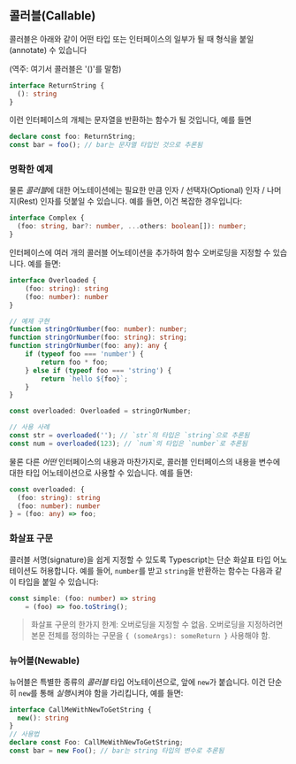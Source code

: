 ## 콜러블(Callable)
콜러블은 아래와 같이 어떤 타입 또는 인터페이스의 일부가 될 때 형식을 붙일(annotate) 수 있습니다

(역주: 여기서 콜러블은 '()'를 말함)

```ts
interface ReturnString {
  (): string
}
```
이런 인터페이스의 개체는 문자열을 반환하는 함수가 될 것입니다, 예를 들면

```ts
declare const foo: ReturnString;
const bar = foo(); // bar는 문자열 타입인 것으로 추론됨
```

### 명확한 예제
물론 *콜러블*에 대한 어노테이션에는 필요한 만큼 인자 / 선택자(Optional) 인자 / 나머지(Rest) 인자를 덧붙일 수 있습니다. 예를 들면, 이건 복잡한 경우입니다:

```ts
interface Complex {
  (foo: string, bar?: number, ...others: boolean[]): number;
}
```

인터페이스에 여러 개의 콜러블 어노테이션을 추가하여 함수 오버로딩을 지정할 수 있습니다. 예를 들면:

```ts
interface Overloaded {
    (foo: string): string
    (foo: number): number
}

// 예제 구현
function stringOrNumber(foo: number): number;
function stringOrNumber(foo: string): string;
function stringOrNumber(foo: any): any {
    if (typeof foo === 'number') {
        return foo * foo;
    } else if (typeof foo === 'string') {
        return `hello ${foo}`;
    }
}

const overloaded: Overloaded = stringOrNumber;

// 사용 사례
const str = overloaded(''); // `str`의 타입은 `string`으로 추론됨
const num = overloaded(123); // `num`의 타입은 `number`로 추론됨
```

물론 다른 *어떤* 인터페이스의 내용과 마찬가지로, 콜러블 인터페이스의 내용을 변수에 대한 타입 어노테이션으로 사용할 수 있습니다. 예를 들면:

```ts
const overloaded: {
  (foo: string): string
  (foo: number): number
} = (foo: any) => foo;
```

### 화살표 구문
콜러블 서명(signature)을 쉽게 지정할 수 있도록 Typescript는 단순 화살표 타입 어노테이션도 허용합니다. 예를 들어, `number`를 받고 `string`을 반환하는 함수는 다음과 같이 타입을 붙일 수 있습니다:

```ts
const simple: (foo: number) => string
    = (foo) => foo.toString();
```

> 화살표 구문의 한가지 한계: 오버로딩을 지정할 수 없음. 오버로딩을 지정하려면 본문 전체를 정의하는 구문을 `{ (someArgs): someReturn }` 사용해야 함.

### 뉴어블(Newable)

뉴어블은 특별한 종류의 *콜러블* 타입 어노테이션으로, 앞에 `new`가 붙습니다. 이건 단순히 `new`를 통해 *실행*시켜야 함을 가리킵니다, 예를 들면:

```ts
interface CallMeWithNewToGetString {
  new(): string
}
// 사용법
declare const Foo: CallMeWithNewToGetString;
const bar = new Foo(); // bar는 string 타입의 변수로 추론됨
```
